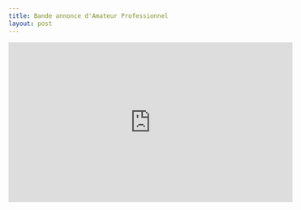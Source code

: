 ```yaml
---
title: Bande annonce d'Amateur Professionnel
layout: post
---
```

<iframe src="https://www.facebook.com/plugins/video.php?href=https%3A%2F%2Fwww.facebook.com%2FArnoldAmateurPro%2Fvideos%2F453112735297132%2F&show_text=0&width=560" width="560" height="315" style="border:none;overflow:hidden" scrolling="no" frameborder="0" allowTransparency="true" allowFullScreen="true"></iframe>
